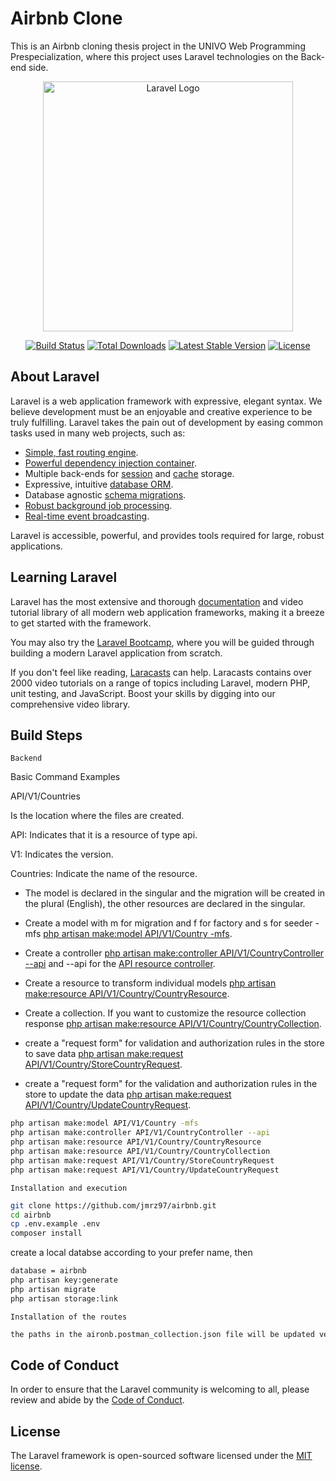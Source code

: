 # Airbnb Clone 

This is an Airbnb cloning thesis project in the UNIVO Web Programming Prespecialization, where this project uses Laravel technologies on the Back-end side.  


<p align="center"><a href="https://laravel.com" target="_blank"><img src="https://raw.githubusercontent.com/laravel/art/master/logo-lockup/5%20SVG/2%20CMYK/1%20Full%20Color/laravel-logolockup-cmyk-red.svg" width="400" alt="Laravel Logo"></a></p>

<p align="center">
<a href="https://travis-ci.org/laravel/framework"><img src="https://travis-ci.org/laravel/framework.svg" alt="Build Status"></a>
<a href="https://packagist.org/packages/laravel/framework"><img src="https://img.shields.io/packagist/dt/laravel/framework" alt="Total Downloads"></a>
<a href="https://packagist.org/packages/laravel/framework"><img src="https://img.shields.io/packagist/v/laravel/framework" alt="Latest Stable Version"></a>
<a href="https://packagist.org/packages/laravel/framework"><img src="https://img.shields.io/packagist/l/laravel/framework" alt="License"></a>
</p>

## About Laravel

Laravel is a web application framework with expressive, elegant syntax. We believe development must be an enjoyable and creative experience to be truly fulfilling. Laravel takes the pain out of development by easing common tasks used in many web projects, such as:

- [Simple, fast routing engine](https://laravel.com/docs/routing).
- [Powerful dependency injection container](https://laravel.com/docs/container).
- Multiple back-ends for [session](https://laravel.com/docs/session) and [cache](https://laravel.com/docs/cache) storage.
- Expressive, intuitive [database ORM](https://laravel.com/docs/eloquent).
- Database agnostic [schema migrations](https://laravel.com/docs/migrations).
- [Robust background job processing](https://laravel.com/docs/queues).
- [Real-time event broadcasting](https://laravel.com/docs/broadcasting).

Laravel is accessible, powerful, and provides tools required for large, robust applications.

## Learning Laravel

Laravel has the most extensive and thorough [documentation](https://laravel.com/docs) and video tutorial library of all modern web application frameworks, making it a breeze to get started with the framework.

You may also try the [Laravel Bootcamp](https://bootcamp.laravel.com), where you will be guided through building a modern Laravel application from scratch.

If you don't feel like reading, [Laracasts](https://laracasts.com) can help. Laracasts contains over 2000 video tutorials on a range of topics including Laravel, modern PHP, unit testing, and JavaScript. Boost your skills by digging into our comprehensive video library.

## Build Steps 

`Backend`

Basic Command Examples

API/V1/Countries

Is the location where the files are created.

API: Indicates that it is a resource of type api.

V1: Indicates the version.

Countries: Indicate the name of the resource.
- The model is declared in the singular and the migration will be created in the plural (English), the other resources are declared in the singular.
- Create a model with m for migration and f for factory and s for seeder -mfs  [php artisan make:model API/V1/Country -mfs](https://laravel.com/docs/9.x/eloquent#generating-model-classes).
- Create a controller  [php artisan make:controller API/V1/CountryController --api](https://laravel.com/docs/9.x/controllers#main-content) and --api for the [API resource controller](https://laravel.com/docs/9.x/controllers#api-resource-routes).

- Create a resource to transform individual models  [php artisan make:resource API/V1/Country/CountryResource](https://laravel.com/docs/9.x/eloquent-resources#generating-resources).
- Create a collection. If you want to customize the resource collection response  [php artisan make:resource API/V1/Country/CountryCollection](https://laravel.com/docs/9.x/eloquent-resources#resource-collections).
- create a "request form" for validation and authorization rules in the store to save data  [php artisan make:request API/V1/Country/StoreCountryRequest](https://laravel.com/docs/9.x/validation#creating-form-requests).
- create a "request form" for the validation and authorization rules in the store to update the data  [php artisan make:request API/V1/Country/UpdateCountryRequest](https://laravel.com/docs/9.x/validation#creating-form-requests).

```bash
php artisan make:model API/V1/Country -mfs
php artisan make:controller API/V1/CountryController --api
php artisan make:resource API/V1/Country/CountryResource
php artisan make:resource API/V1/Country/CountryCollection
php artisan make:request API/V1/Country/StoreCountryRequest
php artisan make:request API/V1/Country/UpdateCountryRequest
```


`Installation and execution`
```bash
git clone https://github.com/jmrz97/airbnb.git
cd airbnb
cp .env.example .env
composer install
```

create a local databse according to your prefer name, then 

```bash
database = airbnb
php artisan key:generate
php artisan migrate
php artisan storage:link
```

`Installation of the routes`
```bash
the paths in the aironb.postman_collection.json file will be updated very soon.
```

## Code of Conduct

In order to ensure that the Laravel community is welcoming to all, please review and abide by the [Code of Conduct](https://laravel.com/docs/contributions#code-of-conduct).

## License

The Laravel framework is open-sourced software licensed under the [MIT license](https://opensource.org/licenses/MIT).
